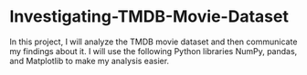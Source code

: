 # Investigating-TMDB-Movie-Dataset
In this project, I will analyze the TMDB movie dataset and then communicate my findings about it. I will use the following Python libraries NumPy, pandas, and Matplotlib to make my analysis easier.
